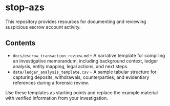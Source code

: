 # stop-azs

This repository provides resources for documenting and reviewing suspicious escrow account activity.

## Contents

- `docs/escrow_transaction_review.md` – A narrative template for compiling an investigative memorandum, including background context, ledger analysis, entity mapping, legal actions, and next steps.
- `data/ledger_analysis_template.csv` – A sample tabular structure for capturing deposits, withdrawals, counterparties, and evidentiary references during a forensic review.

Use these templates as starting points and replace the example material with verified information from your investigation.
